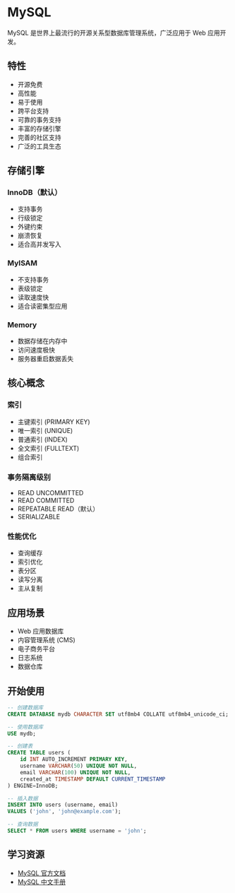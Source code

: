 # MySQL

MySQL 是世界上最流行的开源关系型数据库管理系统，广泛应用于 Web 应用开发。

## 特性

- 开源免费
- 高性能
- 易于使用
- 跨平台支持
- 可靠的事务支持
- 丰富的存储引擎
- 完善的社区支持
- 广泛的工具生态

## 存储引擎

### InnoDB（默认）
- 支持事务
- 行级锁定
- 外键约束
- 崩溃恢复
- 适合高并发写入

### MyISAM
- 不支持事务
- 表级锁定
- 读取速度快
- 适合读密集型应用

### Memory
- 数据存储在内存中
- 访问速度极快
- 服务器重启数据丢失

## 核心概念

### 索引
- 主键索引 (PRIMARY KEY)
- 唯一索引 (UNIQUE)
- 普通索引 (INDEX)
- 全文索引 (FULLTEXT)
- 组合索引

### 事务隔离级别
- READ UNCOMMITTED
- READ COMMITTED
- REPEATABLE READ（默认）
- SERIALIZABLE

### 性能优化
- 查询缓存
- 索引优化
- 表分区
- 读写分离
- 主从复制

## 应用场景

- Web 应用数据库
- 内容管理系统 (CMS)
- 电子商务平台
- 日志系统
- 数据仓库

## 开始使用

```sql
-- 创建数据库
CREATE DATABASE mydb CHARACTER SET utf8mb4 COLLATE utf8mb4_unicode_ci;

-- 使用数据库
USE mydb;

-- 创建表
CREATE TABLE users (
    id INT AUTO_INCREMENT PRIMARY KEY,
    username VARCHAR(50) UNIQUE NOT NULL,
    email VARCHAR(100) UNIQUE NOT NULL,
    created_at TIMESTAMP DEFAULT CURRENT_TIMESTAMP
) ENGINE=InnoDB;

-- 插入数据
INSERT INTO users (username, email) 
VALUES ('john', 'john@example.com');

-- 查询数据
SELECT * FROM users WHERE username = 'john';
```

## 学习资源

- [MySQL 官方文档](https://dev.mysql.com/doc/)
- [MySQL 中文手册](https://www.mysqlzh.com/)

